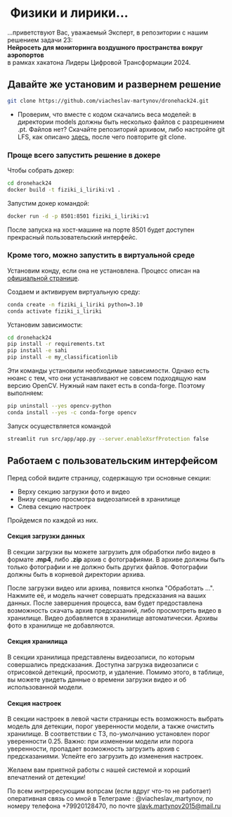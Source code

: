  #  Физики и лирики...

...приветствуют Вас, уважаемый Эксперт, в репозитории с нашим решением задачи 23:   
**Нейросеть для мониторинга воздушного пространства вокруг аэропортов**  
в рамках хакатона Лидеры Цифровой Трансформации 2024.

## Давайте же установим и развернем решение

```bash
git clone https://github.com/viacheslav-martynov/dronehack24.git
```

* Проверим, что вместе с кодом скачались веса моделей: в директории models должны быть несколько файлов с разрешением .pt. Файлов нет? Скачайте репозиторий архивом, либо настройте git LFS, как описано [здесь](https://git-lfs.com), после чего повторите git clone.


### Проще всего запустить решение в докере

Чтобы собрать докер:

```bash
cd dronehack24
docker build -t fiziki_i_liriki:v1 . 
```

Запустим докер командой:

```bash
docker run -d -p 8501:8501 fiziki_i_liriki:v1
```

После запуска на хост-машине на порте 8501 будет доступен прекрасный пользовательский интерфейс.


### Кроме того, можно запустить в виртуальной среде

Установим конду, если она не установлена. Процесс описан на [официальной странице](https://docs.conda.io/projects/conda/en/latest/user-guide/install/linux.html).  

Создаем и активируем виртуальную среду:

```bash
conda create -n fiziki_i_liriki python=3.10
conda activate fiziki_i_liriki
```

Установим зависимости:

```bash
cd dronehack24
pip install -r requirements.txt
pip install -e sahi
pip install -e my_classificationlib
```

Эти команды установили необходимые зависимости. Однако есть нюанс с тем, что они устанавливают не совсем подходящую нам версию OpenCV. Нужный нам пакет есть в conda-forge. Поэтому выполняем:

```bash
pip uninstall --yes opencv-python
conda install --yes -c conda-forge opencv
```

Запуск осуществляется командой
```bash
streamlit run src/app/app.py --server.enableXsrfProtection false
```

## Работаем с пользовательским интерфейсом

Перед собой видите страницу, содержащую три основные секции:
* Верху секцию загрузки фото и видео
* Внизу секцию просмотра видеозаписей в хранилище
* Слева секцию настроек

Пройдемся по каждой из них. 

#### Секция загрузки данных

В секции загрузки вы можете загрузить для обработки либо видео в формате **.mp4**, либо **.zip** архив с фотографиями. В архиве должны быть только фотографии и не должно быть других файлов. Фотографии должны быть в корневой директории архива.

После загрузки видео или архива, появится кнопка "Обработать ...". Нажмите её, и модель начнет совершать предсказания на ваших данных. После завершения процесса, вам будет предоставлена возможность скачать архив предсказаний, либо просмотреть видео в хранилище. Видео добавляется в хранилище автоматически. Архивы фото в хранилище не добавляются.

#### Секция хранилища

В секции хранилища представлены видеозаписи, по которым совершались предсказания. Доступна загрузка видеозаписи с отрисовкой детекций, просмотр, и удаление. Помимо этого, в таблице, вы можете увидеть данные о времени загрузки видео и об использованной модели.

#### Секция настроек

В секции настроек в левой части страницы есть возможность выбрать модель для детекции, порог уверенности модели, а также очистить хранилище. В соответствии с ТЗ, по-умолчанию установлен порог уверенности 0.25. Важно: при изменении модели или порога уверенности, пропадает возможность загрузить архив с предсказаниями. Успейте его загрузить до изменения настроек.


Желаем вам приятной работы с нашей системой и хороший впечатлений от детекции! 

По всем интрересующим вопрсам (если вдруг что-то не работает) оперативная связь со мной в Телеграме : @viacheslav_martynov, по номеру телефона +79920128470, по почте slavk.martynov2015@mail.ru

